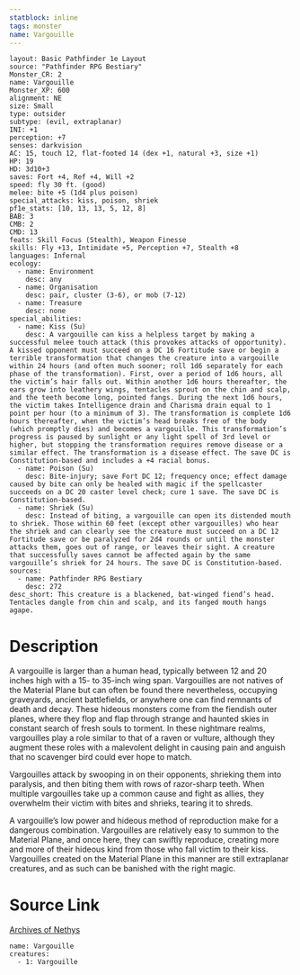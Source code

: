 ```yaml
---
statblock: inline
tags: monster
name: Vargouille
---
```

```statblock
layout: Basic Pathfinder 1e Layout
source: "Pathfinder RPG Bestiary"
Monster_CR: 2
name: Vargouille
Monster_XP: 600
alignment: NE
size: Small
type: outsider
subtype: (evil, extraplanar)
INI: +1
perception: +7
senses: darkvision
AC: 15, touch 12, flat-footed 14 (dex +1, natural +3, size +1)
HP: 19
HD: 3d10+3
saves: Fort +4, Ref +4, Will +2
speed: fly 30 ft. (good)
melee: bite +5 (1d4 plus poison)
special_attacks: kiss, poison, shriek
pf1e_stats: [10, 13, 13, 5, 12, 8]
BAB: 3
CMB: 2
CMD: 13
feats: Skill Focus (Stealth), Weapon Finesse
skills: Fly +13, Intimidate +5, Perception +7, Stealth +8
languages: Infernal
ecology:
  - name: Environment
    desc: any
  - name: Organisation
    desc: pair, cluster (3-6), or mob (7-12)
  - name: Treasure
    desc: none
special_abilities:
  - name: Kiss (Su)
    desc: A vargouille can kiss a helpless target by making a successful melee touch attack (this provokes attacks of opportunity). A kissed opponent must succeed on a DC 16 Fortitude save or begin a terrible transformation that changes the creature into a vargouille within 24 hours (and often much sooner; roll 1d6 separately for each phase of the transformation). First, over a period of 1d6 hours, all the victim’s hair falls out. Within another 1d6 hours thereafter, the ears grow into leathery wings, tentacles sprout on the chin and scalp, and the teeth become long, pointed fangs. During the next 1d6 hours, the victim takes Intelligence drain and Charisma drain equal to 1 point per hour (to a minimum of 3). The transformation is complete 1d6 hours thereafter, when the victim’s head breaks free of the body (which promptly dies) and becomes a vargouille. This transformation’s progress is paused by sunlight or any light spell of 3rd level or higher, but stopping the transformation requires remove disease or a similar effect. The transformation is a disease effect. The save DC is Constitution-based and includes a +4 racial bonus.
  - name: Poison (Su)
    desc: Bite-injury; save Fort DC 12; frequency once; effect damage caused by bite can only be healed with magic if the spellcaster succeeds on a DC 20 caster level check; cure 1 save. The save DC is Constitution-based.
  - name: Shriek (Su)
    desc: Instead of biting, a vargouille can open its distended mouth to shriek. Those within 60 feet (except other vargouilles) who hear the shriek and can clearly see the creature must succeed on a DC 12 Fortitude save or be paralyzed for 2d4 rounds or until the monster attacks them, goes out of range, or leaves their sight. A creature that successfully saves cannot be affected again by the same vargouille’s shriek for 24 hours. The save DC is Constitution-based.
sources:
  - name: Pathfinder RPG Bestiary
    desc: 272
desc_short: This creature is a blackened, bat-winged fiend’s head. Tentacles dangle from chin and scalp, and its fanged mouth hangs agape.
```
# Description
A vargouille is larger than a human head, typically between 12 and 20 inches high with a 15- to 35-inch wing span. Vargouilles are not natives of the Material Plane but can often be found there nevertheless, occupying graveyards, ancient battlefields, or anywhere one can find remnants of death and decay. These hideous monsters come from the fiendish outer planes, where they flop and flap through strange and haunted skies in constant search of fresh souls to torment. In these nightmare realms, vargouilles play a role similar to that of a raven or vulture, although they augment these roles with a malevolent delight in causing pain and anguish that no scavenger bird could ever hope to match.

Vargouilles attack by swooping in on their opponents, shrieking them into paralysis, and then biting them with rows of razor-sharp teeth. When multiple vargouilles take up a common cause and fight as allies, they overwhelm their victim with bites and shrieks, tearing it to shreds.

A vargouille’s low power and hideous method of reproduction make for a dangerous combination. Vargouilles are relatively easy to summon to the Material Plane, and once here, they can swiftly reproduce, creating more and more of their hideous kind from those who fall victim to their kiss. Vargouilles created on the Material Plane in this manner are still extraplanar creatures, and as such can be banished with the right magic.
# Source Link
[Archives of Nethys](https://aonprd.com/MonsterDisplay.aspx?ItemName=Vargouille)
```encounter-table
name: Vargouille
creatures:
  - 1: Vargouille
```
